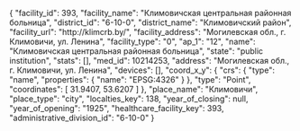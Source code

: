 {
    "facility_id": 393,
    "facility_name": "Климовичская центральная районная больница",
    "district_id": "6-10-0",
    "district_name": "Климовичский район",
    "facility_url": "http:\/\/klimcrb.by\/",
    "facility_address": "Могилевская обл., г. Климовичи, ул. Ленина",
    "facility_type": "0",
    "ap_1": "12",
    "name": "Климовичская центральная районная больница",
    "state": "public institution",
    "stats": [],
    "med_id": 10214253,
    "address": "Могилевская обл., г. Климовичи, ул. Ленина",
    "devices": [],
    "coord_x_y": {
        "crs": {
            "type": "name",
            "properties": {
                "name": "EPSG:4326"
            }
        },
        "type": "Point",
        "coordinates": [
            31.9407,
            53.6207
        ]
    },
    "place_name": "Климовичи",
    "place_type": "city",
    "localties_key": 138,
    "year_of_closing": null,
    "year_of_opening": "1925",
    "healthcare_facility_key": 393,
    "administrative_division_id": "6-10-0"
}